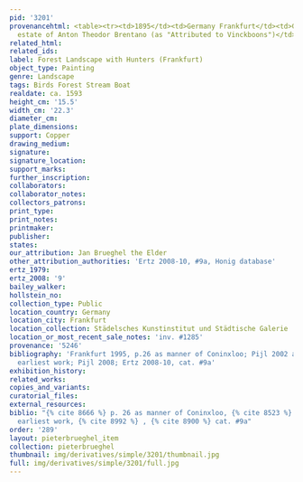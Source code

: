 ```yaml
---
pid: '3201'
provenancehtml: <table><tr><td>1895</td><td>Germany Frankfurt</td><td>Gift from the
  estate of Anton Theodor Brentano (as "Attributed to Vinckboons")</td></tr></table>
related_html:
related_ids:
label: Forest Landscape with Hunters (Frankfurt)
object_type: Painting
genre: Landscape
tags: Birds Forest Stream Boat
realdate: ca. 1593
height_cm: '15.5'
width_cm: '22.3'
diameter_cm:
plate_dimensions:
support: Copper
drawing_medium:
signature:
signature_location:
support_marks:
further_inscription:
collaborators:
collaborator_notes:
collectors_patrons:
print_type:
print_notes:
printmaker:
publisher:
states:
our_attribution: Jan Brueghel the Elder
other_attribution_authorities: 'Ertz 2008-10, #9a, Honig database'
ertz_1979:
ertz_2008: '9'
bailey_walker:
hollstein_no:
collection_type: Public
location_country: Germany
location_city: Frankfurt
location_collection: Städelsches Kunstinstitut und Städtische Galerie
location_or_most_recent_sale_notes: 'inv. #1285'
provenance: '5246'
bibliography: 'Frankfurt 1995, p.26 as manner of Coninxloo; Pijl 2002 as Brueghel&apos;s
  earliest work; Pijl 2008; Ertz 2008-10, cat. #9a'
exhibition_history:
related_works:
copies_and_variants:
curatorial_files:
external_resources:
biblio: "{% cite 8666 %} p. 26 as manner of Coninxloo, {% cite 8523 %} as Brueghel's
  earliest work, {% cite 8992 %} , {% cite 8900 %} cat. #9a"
order: '289'
layout: pieterbrueghel_item
collection: pieterbrueghel
thumbnail: img/derivatives/simple/3201/thumbnail.jpg
full: img/derivatives/simple/3201/full.jpg
---
```

